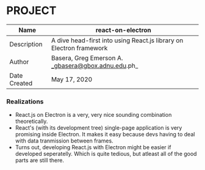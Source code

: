 # PROJECT

| Name | react-on-electron |
|---|---|
| Description | A dive head-first into using React.js library on Electron framework |
| Author | Basera, Greg Emerson A. _gbasera@gbox.adnu.edu.ph_ |
| Date Created | May 17, 2020 |

### Realizations

* React.js on Electron is a very, very nice sounding combination theoretically.
* React's (with its development tree) single-page application is very promising inside Electron. It makes it easy because devs having to deal with data tranmission between frames.
* Turns out, developing React.js with Electron might be easier if developed seperatelly. Which is quite tedious, but atleast all of the good parts are still there.
